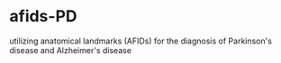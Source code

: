 # afids-PD
utilizing anatomical landmarks (AFIDs) for the diagnosis of Parkinson's disease and Alzheimer's disease
